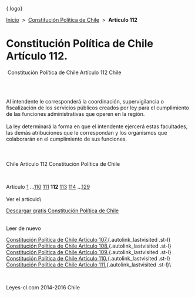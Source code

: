 <div class="wrapper">

[](/index.htm){.logo}
<div class="breadcrumbs">

[Inicio](/index.htm)  &gt;  [Constitución Política de
Chile](/constitucion_politica_de_chile.htm "Constitución Política de Chile")
 &gt;  **Artículo 112**

</div>

<div class="middle">

<div class="container">

Constitución Política de Chile\
Artículo 112.
===============================

<div id="goser">

</div>

﻿
Constitución Política de Chile Artículo 112 Chile

\
﻿
<div id="squareAds">

</div>

<div id="statya">

Al intendente le corresponderá la coordinación, supervigilancia o
fiscalización de los servicios públicos creados por ley para el
cumplimiento de las funciones administrativas que operen en la región.\
\
La ley determinará la forma en que el intendente ejercerá estas
facultades, las demás atribuciones que le correspondan y los organismos
que colaborarán en el cumplimiento de sus funciones.\
\
\
\
Chile Artículo 112 Constitución Política de Chile

</div>

﻿
<div id="ads1">

</div>

<div class="breadstat">

Artículo
[1](/constitucion_politica_de_chile/1.htm) ...[110](/constitucion_politica_de_chile/110.htm) [111](/constitucion_politica_de_chile/111.htm) **112** [113](/constitucion_politica_de_chile/113.htm) [114](/constitucion_politica_de_chile/114.htm) ...[129](/constitucion_politica_de_chile/129.htm) \
\
Ver el artículo\

</div>

[Descargar gratis Constitución Política de
Chile](/constitucion_politica_de_chile/download.htm "Descargar gratis Constitución Política de Chile")
﻿
<div style="clear: left">

</div>

\
Leer de nuevo

[Constitución Política de Chile Artículo
107.](/constitucion_politica_de_chile/107.htm){.autolink_lastvisited
.st-l} [Constitución Política de Chile Artículo
108.](/constitucion_politica_de_chile/108.htm){.autolink_lastvisited
.st-l} [Constitución Política de Chile Artículo
109.](/constitucion_politica_de_chile/109.htm){.autolink_lastvisited
.st-l} [Constitución Política de Chile Artículo
110.](/constitucion_politica_de_chile/110.htm){.autolink_lastvisited
.st-l} [Constitución Política de Chile Artículo
111.](/constitucion_politica_de_chile/111.htm){.autolink_lastvisited
.st-l}\

</div>

﻿
<div id="LeftAds">

</div>

</div>

Leyes-cl.com 2014-2016 Chile

</div>
